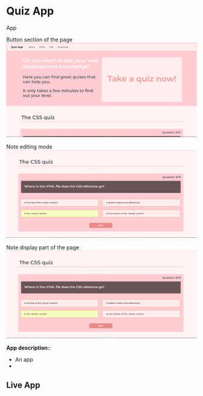 # Quiz App
App 

Button section of the page
![PROJECT IMAGE 1](quiz2.PNG)

Note editing mode
![PROJECT IMAGE 1](quiz.PNG)

Note display part of the page
![PROJECT IMAGE 1](quiz.PNG)

**App description:**: 
- An app
- 
## Live App
